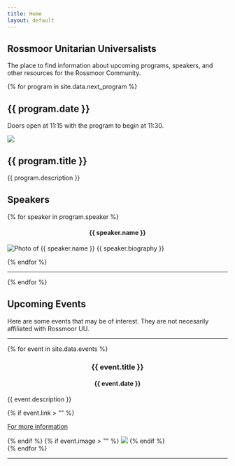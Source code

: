 ```yaml
---
title: Home
layout: default
---
```

<section>
    <div class="container text-center home-head">
        <h1>Rossmoor Unitarian Universalists</h1>
        <p class="lead text-muted">The place to find information about upcoming programs, speakers, and other resources
        for the Rossmoor Community.</p>
        <p></p>
    </div>
    <div class="container">
        {% for program in site.data.next_program %}
        <div class="row">
            <h2>{{ program.date }}</h2>
            <p>Doors open at 11:15 with the program to begin at 11:30.</p>
        </div>
        <div class="row">
            <div class="col-3">
                <img src="assets/images/{{ program.image }}" class="img-fluid">
            </div>
            <div class="col-9">
                <h2>{{ program.title }}</h2>
                <p>{{ program.description  }}</p>
            </div>
        </div>
        <div class="row">
            <h2>Speakers</h2>
            {% for speaker in program.speaker %}
            <div class="col-12 col-md-4">
                <h4 style="text-align: center;">{{ speaker.name }}</h4>
                <p><img src="assets/images/{{speaker.image}}" class="float-start w-50 p-2" alt="Photo of {{ speaker.name }}">
                {{ speaker.biography }}</p>
            </div>
            {% endfor %}
        </div>
        <hr>
        {% endfor %}
        <div class="row">
            <h2>Upcoming Events</h2>
            <p>Here are some events that may be of interest. They are not necesarily affiliated with 
            Rossmoor UU.</p><hr>
            {% for event in site.data.events %}
            <div class="col-12 col-md-4">
                <h3 style="text-align: center;">{{ event.title }}</h3>
                <h4 style="text-align: center;">{{ event.date }}</h4>
                <p>{{ event.description }}</p>
                {% if event.link > "" %}
                    <p><a href="{{ event.link }}" target="_blank">For more information</a></p>
                {% endif %}
                {% if event.image > "" %}
                    <img src="assets/images/{{ event.image }}" class="img-fluid">
                {% endif %}
            </div>
            {% endfor %}
        </div>
        <hr>
    </div>
</section>